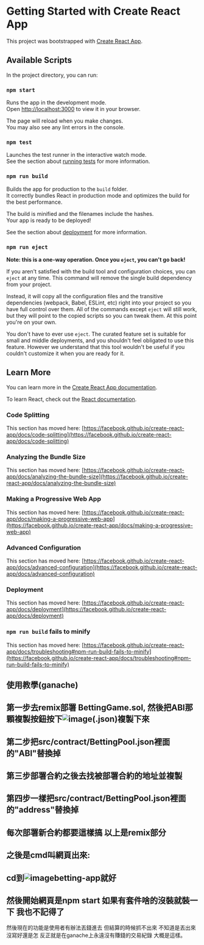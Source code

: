 # Getting Started with Create React App

This project was bootstrapped with [Create React App](https://github.com/facebook/create-react-app).

## Available Scripts

In the project directory, you can run:

### `npm start`

Runs the app in the development mode.\
Open [http://localhost:3000](http://localhost:3000) to view it in your browser.

The page will reload when you make changes.\
You may also see any lint errors in the console.

### `npm test`

Launches the test runner in the interactive watch mode.\
See the section about [running tests](https://facebook.github.io/create-react-app/docs/running-tests) for more information.

### `npm run build`

Builds the app for production to the `build` folder.\
It correctly bundles React in production mode and optimizes the build for the best performance.

The build is minified and the filenames include the hashes.\
Your app is ready to be deployed!

See the section about [deployment](https://facebook.github.io/create-react-app/docs/deployment) for more information.

### `npm run eject`

**Note: this is a one-way operation. Once you `eject`, you can't go back!**

If you aren't satisfied with the build tool and configuration choices, you can `eject` at any time. This command will remove the single build dependency from your project.

Instead, it will copy all the configuration files and the transitive dependencies (webpack, Babel, ESLint, etc) right into your project so you have full control over them. All of the commands except `eject` will still work, but they will point to the copied scripts so you can tweak them. At this point you're on your own.

You don't have to ever use `eject`. The curated feature set is suitable for small and middle deployments, and you shouldn't feel obligated to use this feature. However we understand that this tool wouldn't be useful if you couldn't customize it when you are ready for it.

## Learn More

You can learn more in the [Create React App documentation](https://facebook.github.io/create-react-app/docs/getting-started).

To learn React, check out the [React documentation](https://reactjs.org/).

### Code Splitting

This section has moved here: [https://facebook.github.io/create-react-app/docs/code-splitting](https://facebook.github.io/create-react-app/docs/code-splitting)

### Analyzing the Bundle Size

This section has moved here: [https://facebook.github.io/create-react-app/docs/analyzing-the-bundle-size](https://facebook.github.io/create-react-app/docs/analyzing-the-bundle-size)

### Making a Progressive Web App

This section has moved here: [https://facebook.github.io/create-react-app/docs/making-a-progressive-web-app](https://facebook.github.io/create-react-app/docs/making-a-progressive-web-app)

### Advanced Configuration

This section has moved here: [https://facebook.github.io/create-react-app/docs/advanced-configuration](https://facebook.github.io/create-react-app/docs/advanced-configuration)

### Deployment

This section has moved here: [https://facebook.github.io/create-react-app/docs/deployment](https://facebook.github.io/create-react-app/docs/deployment)

### `npm run build` fails to minify

This section has moved here: [https://facebook.github.io/create-react-app/docs/troubleshooting#npm-run-build-fails-to-minify](https://facebook.github.io/create-react-app/docs/troubleshooting#npm-run-build-fails-to-minify)


使用教學(ganache)
-------------------------
第一步去remix部署 BettingGame.sol, 然後把ABI那顆複製按鈕按下![image](https://github.com/3lohssa/BettingGame/assets/90048781/d2f72b04-924f-459e-9413-6ca940f4cca2)(.json)複製下來
-------------------------
第二步把src/contract/BettingPool.json裡面的"ABI"替換掉
-------------------------

第三步部署合約之後去找被部署合約的地址並複製
-------------------------

第四步一樣把src/contract/BettingPool.json裡面的"address"替換掉
-------------------------


每次部署新合約都要這樣搞
以上是remix部分
--------------------------
之後是cmd叫網頁出來:
--------------------------
cd到![image](https://github.com/3lohssa/BettingGame/assets/90048781/7fa0074e-bf73-411e-862e-0a8714027d04)betting-app就好
-------------------------

然後開始網頁是npm start
如果有套件啥的沒裝就裝一下
我也不記得了
--------------------------
然後現在的功能是使用者有辦法丟錢進去
但結算的時候抓不出來
不知道是丟出來沒寫好還是怎
反正就是在ganache上永遠沒有賺錢的交易紀錄
大概是這樣。

